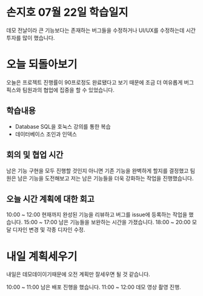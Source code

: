 # 손지호 07월 22일 학습일지

데모 전날이라 큰 기능보다는 존재하는 버그들을 수정하거나 UI/UX를 수정하는데 시간 투자를 많이 했습니다.

# 오늘 되돌아보기

오늘은 프로젝트 진행률이 90프로정도 완료됐다고 보기 때문에 조금 더 여유롭게 버그 픽스와 팀원과의 협업에 집중을 할 수 있었습니다.

## 학습내용

- Database SQL을 호눅스 강의를 통한 복습
- 데이터베이스 조인과 인덱스

## 회의 및 협업 시간

남은 기능 구현을 모두 진행할 것인지 아니면 기존 기능을 완벽하게 할지를 결정했고
팀원은 남은 기능을 도전해보고 저는 남은 기능들을 더욱 강화하는 작업을 진행했습니다.

## 오늘 시간 계획에 대한 회고

10:00 ~ 12:00 현재까지 완성된 기능을 리뷰하고 버그를 issue에 등록하는 작업을 했습니다.
15:00 ~ 17:00 남은 기능들을 보완하는 시간을 가졌습니다.
18:00 ~ 20:00 모달 디자인 변경 및 각종 디자인 수정.

# 내일 계획세우기

내일은 데모데이이기때문에 오전 계획만 잘세우면 될 것 같습니다.

10:00 ~ 11:00 남은 배포 진행을 했습니다.
11:00 ~ 12:00 데모 영상 촬영 진행.
